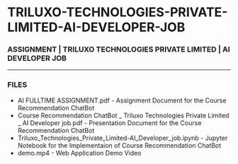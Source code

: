 # TRILUXO-TECHNOLOGIES-PRIVATE-LIMITED-AI-DEVELOPER-JOB

### ASSIGNMENT | TRILUXO TECHNOLOGIES PRIVATE LIMITED | AI DEVELOPER JOB

-----

### FILES

- AI FULLTIME ASSIGNMENT.pdf - Assignment Document for the Course Recommendation ChatBot
- Course Recommendation ChatBot _ Triluxo Technologies Private Limited _ AI Developer job.pdf - Presentation Document for the Course Recommendation ChatBot
- Triluxo_Technologies_Private_Limited-AI_Developer_job.ipynb - Jupyter Notebook for the Implementaion of Course Recommendation ChatBot
- demo.mp4 - Web Application Demo Video
